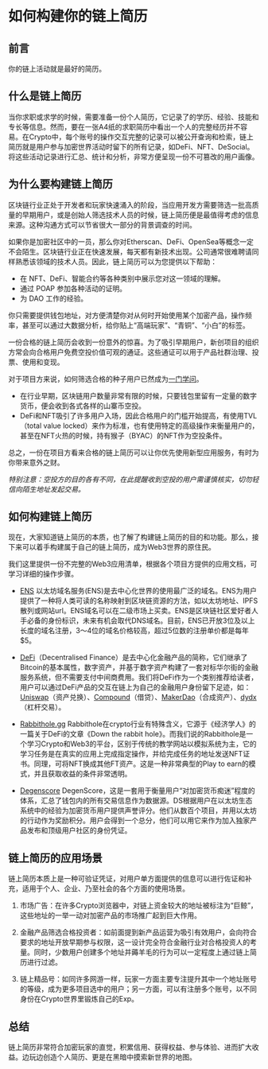 # 如何构建你的链上简历

## 前言

你的链上活动就是最好的简历。

## 什么是链上简历

当你求职或求学的时候，需要准备一份个人简历，它记录了的学历、经验、技能和专长等信息。然而，要在一张A4纸的求职简历中看出一个人的完整经历并不容易。在Crypto中，每个账号的操作交互完整的记录可以被公开查询和检索，链上简历就是用户参与加密世界活动时留下的所有记录，如DeFi、NFT、DeSocial。将这些活动记录进行汇总、统计和分析，非常方便呈现一份不可篡改的用户画像。

## 为什么要构建链上简历
区块链行业正处于开发者和玩家快速涌入的阶段，当应用开发方需要筛选一批高质量的早期用户，或是创始人筛选技术人员的时候，链上简历便是最值得考虑的信息来源。这种沟通方式可以节省很大一部分的背景调查的时间。

如果你是加密社区中的一员，那么你对Etherscan、DeFi、OpenSea等概念一定不会陌生。区块链行业正在快速发展，每天都有新技术出现。公司通常很难聘请同样熟悉该领域的技术人员。因此，链上简历可以为您提供以下帮助：
* 在 NFT、DeFi、智能合约等各种类别中展示您对这一领域的理解。
* 通过 POAP 参加各种活动的证明。
* 为 DAO 工作的经验。

你只需要提供钱包地址，对方便清楚你对从何时开始使用某个加密产品，操作频率，甚至可以通过大数据分析，给你贴上“高端玩家”、“青铜”、“小白”的标签。

一份合格的链上简历会收到一份意外的惊喜。为了吸引早期用户，新创项目的组织方常会向合格用户免费空投价值可观的通证。这些通证可以用于产品社群治理、投票、使用和变现。

对于项目方来说，如何筛选合格的种子用户已然成为[一门学问](https://www.jinse.com/blockchain/1170541.html)。
* 在行业早期，区块链用户数量非常有限的时候，只要钱包里留有一定量的数字货币，便会收到各式各样的山寨币空投。
* DeFi和NFT吸引了许多用户入场，因此合格用户的门槛开始提高，有使用TVL（total value locked）来作为标准，也有使用特定的高级操作来衡量用户的，甚至在NFT火热的时候，持有猴子（BYAC）的NFT作为空投条件。

总之，一份在项目方看来合格的链上简历可以让你优先使用新型应用服务，有时为你带来意外之财。

*特别注意：空投方的目的各有不同，在此提醒收到空投的用户需谨慎核实，切勿轻信向陌生地址发起交易。*

## 如何构建链上简历

现在，大家知道链上简历的本质，也了解了构建链上简历的目的和功能。那么，接下来可以着手构建属于自己的链上简历，成为Web3世界的原住民。

我们这里提供一份不完整的Web3应用清单，根据各个项目方提供的应用文档，可学习详细的操作步骤。

* [ENS](https://ens.domains/)
以太坊域名服务(ENS)是去中心化世界的使用最广泛的域名。ENS为用户提供了一种将人类可读的名称映射到区块链资源的方法，如以太坊地址、IPFS散列或网站url。ENS域名可以在二级市场上买卖。ENS是区块链社区爱好者人手必备的身份标识，未来有机会取代DNS域名。目前，ENS已开放3位及以上长度的域名注册，3～4位的域名价格较高，超过5位数的注册单价都是每年$5。

* [DeFi](https://www.coinbase.com/learn/crypto-basics/what-is-defi)（Decentralised Finance）是去中心化金融产品的简称，它们继承了Bitcoin的基本属性，数字资产，并基于数字资产构建了一套对标华尔街的金融服务系统，但不需要支付中间商费用。我们将DeFi作为一个类别推荐给读者，用户可以通过DeFi产品的交互在链上为自己的金融用户身份留下足迹，如：[Uniswap](https://uniswap.org/)（资产兑换）、[Compound](https://compound.finance/)（借贷）、[MakerDao](https://makerdao.com/zh-CN/)（合成资产）、[dydx](https://dydx.exchange/)（杠杆交易）。

* [Rabbithole.gg](https://rabbithole.gg/)
Rabbithole在crypto行业有特殊含义，它源于《经济学人》的一篇关于DeFi的文章《Down the rabbit hole》。而我们说的Rabbithole是一个学习Crypto和Web3的平台，区别于传统的教学网站以模拟系统为主，它的学习任务是在真实的应用上完成指定操作，并给完成任务的地址发送NFT证书。同理，可将NFT换成其他FT资产。这是一种非常典型的Play to earn的模式，并且获取收益的条件非常透明。

* [Degenscore](https://degenscore.com/)
DegenScore，这是一套用于衡量用户“对加密货币痴迷”程度的体系，汇总了钱包内的所有交易信息作为数据源。DS根据用户在以太坊生态系统中的经验为加密货币用户提供声誉评分。他们从数百个项目，并用以太坊的行动作为奖励积分。用户会得到一个总分，他们可以用它来作为加入独家产品发布和顶级用户社区的身份凭证。

## 链上简历的应用场景

链上简历本质上是一种可验证凭证，对用户单方面提供的信息可以进行佐证和补充，适用于个人、企业、乃至社会的各个方面的使用场景。

1. 市场广告：在许多Crypto浏览器中，对链上资金较大的地址被标注为“巨鲸”，这些地址的一举一动对加密产品的市场推广起到巨大作用。

2. 金融产品筛选合格投资者：如前面提到新产品运营为吸引有效用户，会向符合要求的地址开放早期参与权限，这一设计完全符合金融行业对合格投资人的考量。同时，少数用户创建多个地址并薅羊毛的行为可以一定程度上通过链上简历进行过滤。

3. 链上精品号：如同许多网游一样，玩家一方面主要专注提升其中一个地址账号的等级，成为更多项目选中的用户；另一方面，可以有注册多个账号，以不同身份在Crypto世界里锻炼自己的Exp。

## 总结

链上简历非常符合加密玩家的直觉，积累信用、获得权益、参与体验、进而扩大收益。边玩边创造个人简历、更是在黑暗中摸索新世界的地图。